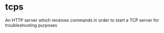 # tcps
An HTTP server which receives commands in order to start a TCP server for troubleshooting purposes

